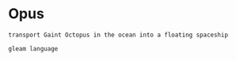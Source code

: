 # Opus 
    
    transport Gaint Octopus in the ocean into a floating spaceship
    
    gleam language
